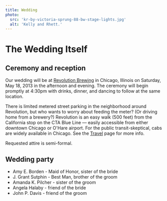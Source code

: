 ```yaml
---
title: Wedding
photo:
  src: 'kr-by-victoria-sprung-88-bw-stage-lights.jpg'
  alt: 'Kelly and Rhett.'
---
```


# The Wedding Itself

## Ceremony and reception

Our wedding will be at [Revolution Brewing][revbrew] in Chicago, Illinois on
Saturday, May 18, 2013 in the afternoon and evening. The ceremony will begin
promptly at 4:30pm with drinks, dinner, and dancing to follow at the same
location.

[revbrew]: http://revbrew.com/brewpub

There is limited metered street parking in the neighborhood around Revolution,
but who wants to worry about feeding the meter? (Or driving home from a
brewery?) Revolution is an easy walk (500 feet) from the California stop on the
CTA Blue Line — easily accessible from either downtown Chicago or O'Hare
airport. For the public transit-skeptical, cabs are widely available in Chicago.
See the [Travel](locations.html) page for more info.

Requested attire is semi-formal.

## Wedding party

* Amy E. Borden - Maid of Honor, sister of the bride
* J. Grant Sutphin - Best Man, brother of the groom
* Amanda K. Pilcher - sister of the groom
* Angela Halaby - friend of the bride
* John P. Davis - friend of the groom

